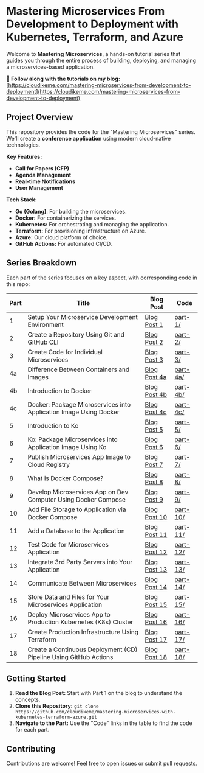 # Mastering Microservices From Development to Deployment with Kubernetes, Terraform, and Azure

Welcome to **Mastering Microservices**, a hands-on tutorial series that guides you through the entire process of building, deploying, and managing a microservices-based application.  

**🚀 Follow along with the tutorials on my blog:** [https://cloudikeme.com/mastering-microservices-from-development-to-deployment](https://cloudikeme.com/mastering-microservices-from-development-to-deployment)

## Project Overview

This repository provides the code for the "Mastering Microservices" series. We'll create a **conference application** using modern cloud-native technologies.

**Key Features:**

* **Call for Papers (CFP)**
* **Agenda Management**
* **Real-time Notifications**
* **User Management**

**Tech Stack:**

* **Go (Golang)**: For building the microservices.
* **Docker:** For containerizing the services.
* **Kubernetes:** For orchestrating and managing the application.
* **Terraform:** For provisioning infrastructure on Azure.
* **Azure:** Our cloud platform of choice.
* **GitHub Actions:** For automated CI/CD.

## Series Breakdown

Each part of the series focuses on a key aspect, with corresponding code in this repo:

| Part | Title | Blog Post | Code |
|---|---|---|---|
| 1 | Setup Your Microservice Development Environment | [Blog Post 1](https://cloudikeme.com/devbox-setting-up-your-development-environment) | [part-1/](/01-part-1/) |
| 2 | Create a Repository Using Git and GitHub CLI | [Blog Post 2](/your-blog-post-2-url) | [part-2/](/02-part-2/) |
| 3 | Create Code for Individual Microservices | [Blog Post 3](/your-blog-post-3-url) | [part-3/](/03-part-3/) |
| 4a | Difference Between Containers and Images | [Blog Post 4a](/your-blog-post-4a-url) | [part-4a/](/04-part-4a/) |
| 4b | Introduction to Docker | [Blog Post 4b](/your-blog-post-4b-url) | [part-4b/](/04-part-4b/) |
| 4c | Docker: Package Microservices into Application Image Using Docker | [Blog Post 4c](/your-blog-post-4c-url) | [part-4c/](/04-part-4c/) |
| 5 | Introduction to Ko | [Blog Post 5](/your-blog-post-5-url) | [part-5/](/05-part-5/) |
| 6 | Ko: Package Microservices into Application Image Using Ko | [Blog Post 6](/your-blog-post-6-url) | [part-6/](/06-part-6/) |
| 7 | Publish Microservices App Image to Cloud Registry | [Blog Post 7](/your-blog-post-7-url) | [part-7/](/07-part-7/) |
| 8 | What is Docker Compose? | [Blog Post 8](/your-blog-post-8-url) | [part-8/](/08-part-8/) |
| 9 | Develop Microservices App on Dev Computer Using Docker Compose | [Blog Post 9](/your-blog-post-9-url) | [part-9/](/09-part-9/) |
| 10 | Add File Storage to Application via Docker Compose | [Blog Post 10](/your-blog-post-10-url) | [part-10/](/10-part-10/) |
| 11 | Add a Database to the Application | [Blog Post 11](/your-blog-post-11-url) | [part-11/](/11-part-11/) |
| 12 | Test Code for Microservices Application | [Blog Post 12](/your-blog-post-12-url) | [part-12/](/12-part-12/) |
| 13 | Integrate 3rd Party Servers into Your Application | [Blog Post 13](/your-blog-post-13-url) | [part-13/](/13-part-13/) |
| 14 | Communicate Between Microservices | [Blog Post 14](/your-blog-post-14-url) | [part-14/](/14-part-14/) |
| 15 | Store Data and Files for Your Microservices Application | [Blog Post 15](/your-blog-post-15-url) | [part-15/](/15-part-15/) |
| 16 | Deploy Microservices App to Production Kubernetes (K8s) Cluster | [Blog Post 16](/your-blog-post-16-url) | [part-16/](/16-part-16/) |
| 17 | Create Production Infrastructure Using Terraform | [Blog Post 17](/your-blog-post-17-url) | [part-17/](/17-part-17/) |
| 18 | Create a Continuous Deployment (CD) Pipeline Using GitHub Actions | [Blog Post 18](/your-blog-post-18-url) | [part-18/](/18-part-18/) |

## Getting Started

1. **Read the Blog Post:** Start with Part 1 on the blog to understand the concepts.
2. **Clone this Repository:** `git clone https://github.com/cloudikeme/mastering-microservices-with-kubernetes-terraform-azure.git` 
3. **Navigate to the Part:**  Use the "Code" links in the table to find the code for each part.

## Contributing

Contributions are welcome! Feel free to open issues or submit pull requests.